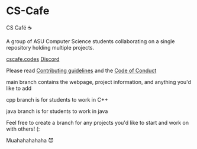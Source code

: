 # CS-Cafe
CS Café :coffee:

A group of ASU Computer Science students collaborating on a single repository holding multiple projects.

[cscafe.codes](https://cscafe.codes)   [Discord](https://cscafe.dev)

Please read [Contributing guidelines](https://github.com/Glowstick0017/CS-Cafe/blob/main/CODE_OF_CONDUCT.md) and the [Code of Conduct](https://github.com/Glowstick0017/CS-Cafe/blob/main/CODE_OF_CONDUCT.md)

main branch contains the webpage, project information, and anything you'd like to add

cpp branch is for students to work in C++

java branch is for students to work in java

Feel free to create a branch for any projects you'd like to start and work on with others! (:

Muahahahahaha :smiling_imp:

